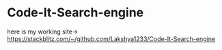 # Code-It-Search-engine

here is my working site->
https://stackblitz.com/~/github.com/Lakshya1233/Code-It-Search-engine

